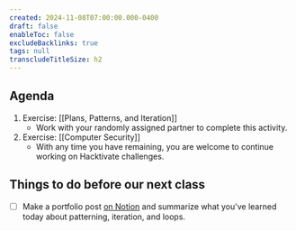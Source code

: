 ```yaml
---
created: 2024-11-08T07:00:00.000-0400
draft: false
enableToc: false
excludeBacklinks: true
tags: null
transcludeTitleSize: h2
---
```


## Agenda
1. Exercise: [[Plans, Patterns, and Iteration]]
	- Work with your randomly assigned partner to complete this activity.
2. Exercise: [[Computer Security]]
	- With any time you have remaining, you are welcome to continue working on Hacktivate challenges.
	  
## Things to do before our next class
- [ ] Make a portfolio post [on Notion](https://notion.so) and summarize what you've learned today about patterning, iteration, and loops.